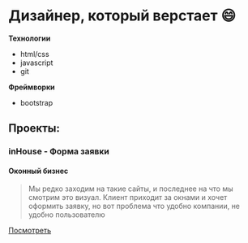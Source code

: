 # Дизайнер, который верстает :smile:

**Технологии**

- html/css
- javascript
- git

**Фреймворки**

- bootstrap

## Проекты:

### inHouse - Форма заявки

#### Оконный бизнес

> Мы редко заходим на такие сайты, и последнее на что мы смотрим это визуал.
> Клиент приходит за окнами и хочет оформить заявку, но вот проблема что удобно компании, не удобно пользователю

[Посмотреть](https://ilya-frontman.github.io/inHouse/)
